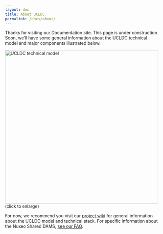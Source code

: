 ```yaml
---
layout: doc
title: About UCLDC
permalink: /docs/about/
---
```

Thanks for visiting our Documentation site. This page is under construction. Soon, we'll have some general information about the UCLDC technical model and major components illustrated below.

<a class="img-popup" href="{{ site.url }}{{ site.baseurl }}/images/ucldc_framework.jpg">
  <img src="{{ site.url }}{{ site.baseurl }}/images/ucldc_framework.jpg" alt="UCLDC technical model" style="width: 500px">
</a>
<br>(click to enlarge)

For now, we recommend you visit our [project wiki](https://wiki.library.ucsf.edu/display/UCLDC/Overview+of+UCLDC+Implementation) for general information about the UCLDC model and technical stack. For specific information about the Nuxeo Shared DAMS, <a href="http://ucldc.github.io/ucldc-docs/docs/dams/faq/">see our FAQ</a>.


<!-- 
--there will be the latest diagram and some descriptive info here--

##Data storage
Data for all collections designated for public access—whether managed in the shared DAMS or in other platforms—is harvested by CDL and stored in the UCLDC common index. “Data” includes item-level metadata and references to access copies of files, stored by CDL for the optimal display of content in public access points (described below).

##Exposure to public access points
CDL exposes all of the data in the common index to three public access points:

- The common index API, which can be used to query and display the data in custom interfaces
- The new Calisphere website (beta version to be released in Summer 2015)
- The Digital Public Library of America (DPLA) website and platform

##UCLDC Collection Administrators
UCLDC Collection Administrators perform administrative functions in the DAMS and Collection Registry on behalf of—and in close consultation with—their respective institutions. Specific responsibilities include:

- Authorizing users of the shared DAMS affiliated with their respective campus libraries
- Setting the appropriate permissions for shared DAMS users, using the Nuxeo interface
- Restricting access to their campuses’ resources in the shared DAMS (as necessary), using the Nuxeo interface
- Indicating which resources (if any) in the shared DAMS should be sent to Merritt for long-term preservation
- Authorizing editors of the Collection Registry (for adding and editing institution and collection data and harvest URLs)
- Indicating when their institutions’ collections are ready for harvest into the UCLDC common index
- Serving as first points of contact for CDL on issues and questions related to their respective institutions’ collections 
-->
